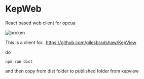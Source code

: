 # KepWeb

React based web client for opcua

![broken](https://github.com/gilesbradshaw/KepWeb/blob/master/opc.PNG?raw=true "Screen dump")


This is a client for.. https://github.com/gilesbradshaw/KepView

do 
    
    npm run dist

and then copy from dist folder to published folder from kepview

